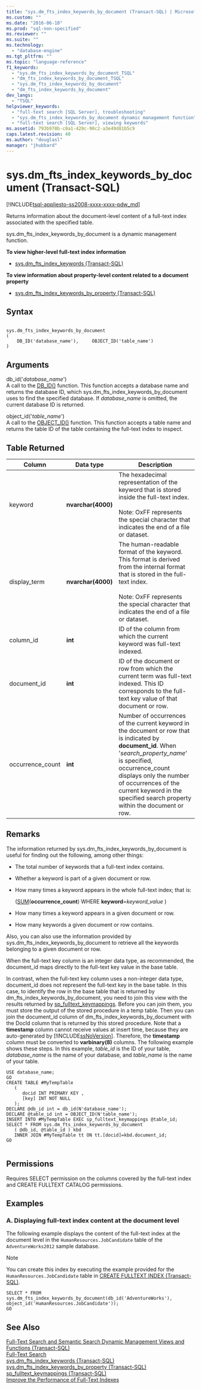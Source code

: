 ```yaml
---
title: "sys.dm_fts_index_keywords_by_document (Transact-SQL) | Microsoft Docs"
ms.custom: ""
ms.date: "2016-06-10"
ms.prod: "sql-non-specified"
ms.reviewer: ""
ms.suite: ""
ms.technology: 
  - "database-engine"
ms.tgt_pltfrm: ""
ms.topic: "language-reference"
f1_keywords: 
  - "sys.dm_fts_index_keywords_by_document_TSQL"
  - "dm_fts_index_keywords_by_document_TSQL"
  - "sys.dm_fts_index_keywords_by_document"
  - "dm_fts_index_keywords_by_document"
dev_langs: 
  - "TSQL"
helpviewer_keywords: 
  - "full-text search [SQL Server], troubleshooting"
  - "sys.dm_fts_index_keywords_by_document dynamic management function"
  - "full-text search [SQL Server], viewing keywords"
ms.assetid: 793b978b-c8a1-428c-90c2-a3e49d81b5c9
caps.latest.revision: 40
ms.author: "douglasl"
manager: "jhubbard"
---
```

# sys.dm_fts_index_keywords_by_document (Transact-SQL)
[!INCLUDE[tsql-appliesto-ss2008-xxxx-xxxx-pdw_md](../../relational-databases/system-catalog-views/includes/tsql-appliesto-ss2008-xxxx-xxxx-pdw-md.md)]

  Returns information about the document-level content of a full-text index associated with the specified table.  
  
 sys.dm_fts_index_keywords_by_document is a dynamic management function.  
  
 **To view higher-level full-text index information**  
  
-   [sys.dm_fts_index_keywords &#40;Transact-SQL&#41;](../../relational-databases/system-dynamic-management-views/sys.dm-fts-index-keywords-transact-sql.md)  
  
 **To view information about property-level content related to a document property**  
  
-   [sys.dm_fts_index_keywords_by_property &#40;Transact-SQL&#41;](../../relational-databases/system-dynamic-management-views/sys.dm-fts-index-keywords-by-property-transact-sql.md)  
  
## Syntax  
  
```  
  
sys.dm_fts_index_keywords_by_document  
(   
    DB_ID('database_name'),     OBJECT_ID('table_name')   
)  
```  
  
## Arguments  
 db_id('*database_name*')  
 A call to the [DB_ID()](../../t-sql/functions/db-id-transact-sql.md) function. This function accepts a database name and returns the database ID, which sys.dm_fts_index_keywords_by_document uses to find the specified database. If *database_name* is omitted, the current database ID is returned.  
  
 object_id('*table_name*')  
 A call to the [OBJECT_ID()](../../t-sql/functions/object-id-transact-sql.md) function. This function accepts a table name and returns the table ID of the table containing the full-text index to inspect.  
  
## Table Returned  
  
|Column|Data type|Description|  
|------------|---------------|-----------------|  
|keyword|**nvarchar(4000)**|The hexadecimal representation of the keyword that is stored inside the full-text index.<br /><br /> Note: OxFF represents the special character that indicates the end of a file or dataset.|  
|display_term|**nvarchar(4000)**|The human-readable format of the keyword. This format is derived from the internal format that is stored in the full-text index.<br /><br /> Note: OxFF represents the special character that indicates the end of a file or dataset.|  
|column_id|**int**|ID of the column from which the current keyword was full-text indexed.|  
|document_id|**int**|ID of the document or row from which the current term was full-text indexed. This ID corresponds to the full-text key value of that document or row.|  
|occurrence_count|**int**|Number of occurrences of the current keyword in the document or row that is indicated by **document_id**. When '*search_property_name*' is specified, occurrence_count displays only the number of occurrences of the current keyword in the specified search property within the document or row.|  
  
## Remarks  
 The information returned by sys.dm_fts_index_keywords_by_document is useful for finding out the following, among other things:  
  
-   The total number of keywords that a full-text index contains.  
  
-   Whether a keyword is part of a given document or row.  
  
-   How many times a keyword appears in the whole full-text index; that is:  
  
     ([SUM](../../t-sql/functions/sum-transact-sql.md)(**occurrence_count**) WHERE **keyword**=*keyword_value* )  
  
-   How many times a keyword appears in a given document or row.  
  
-   How many keywords a given document or row contains.  
  
 Also, you can also use the information provided by sys.dm_fts_index_keywords_by_document to retrieve all the keywords belonging to a given document or row.  
  
 When the full-text key column is an integer data type, as recommended, the document_id maps directly to the full-text key value in the base table.  
  
 In contrast, when the full-text key column uses a non-integer data type, document_id does not represent the full-text key in the base table. In this case, to identify the row in the base table that is returned by dm_fts_index_keywords_by_document, you need to join this view with the results returned by [sp_fulltext_keymappings](../../relational-databases/system-stored-procedures/sp-fulltext-keymappings-transact-sql.md). Before you can join them, you must store the output of the stored procedure in a temp table. Then you can join the document_id column of dm_fts_index_keywords_by_document with the DocId column that is returned by this stored procedure. Note that a **timestamp** column cannot receive values at insert time, because they are auto-generated by [!INCLUDE[ssNoVersion](../../advanced-analytics/r-services/includes/ssnoversion-md.md)]. Therefore, the **timestamp** column must be converted to **varbinary(8)** columns. The following example shows these steps. In this example, *table_id* is the ID of your table, *database_name* is the name of your database, and *table_name* is the name of your table.  
  
```  
USE database_name;  
GO  
CREATE TABLE #MyTempTable   
   (  
      docid INT PRIMARY KEY ,  
      [key] INT NOT NULL  
   );  
DECLARE @db_id int = db_id(N'database_name');  
DECLARE @table_id int = OBJECT_ID(N'table_name');  
INSERT INTO #MyTempTable EXEC sp_fulltext_keymappings @table_id;  
SELECT * FROM sys.dm_fts_index_keywords_by_document   
   ( @db_id, @table_id ) kbd  
   INNER JOIN #MyTempTable tt ON tt.[docid]=kbd.document_id;  
GO  
  
```  
  
## Permissions  
 Requires SELECT permission on the columns covered by the full-text index and CREATE FULLTEXT CATALOG permissions.  
  
## Examples  
  
### A. Displaying full-text index content at the document level  
 The following example displays the content of the full-text index at the document level in the `HumanResources.JobCandidate` table of the `AdventureWorks2012` sample database.  
  
> [!NOTE]  
>  You can create this index by executing the example provided for the `HumanResources.JobCandidate` table in [CREATE FULLTEXT INDEX &#40;Transact-SQL&#41;](../../t-sql/statements/create-fulltext-index-transact-sql.md).  
  
```  
SELECT * FROM sys.dm_fts_index_keywords_by_document(db_id('AdventureWorks'),   
object_id('HumanResources.JobCandidate'));  
GO  
```  
  
## See Also  
 [Full-Text Search and Semantic Search Dynamic Management Views and Functions &#40;Transact-SQL&#41;](../../relational-databases/system-dynamic-management-views/199dbd5a-29f6-4ef0-8e65-86e32c0aaa3a.md)   
 [Full-Text Search](../../relational-databases/search/full-text-search.md)   
 [sys.dm_fts_index_keywords &#40;Transact-SQL&#41;](../../relational-databases/system-dynamic-management-views/sys.dm-fts-index-keywords-transact-sql.md)   
 [sys.dm_fts_index_keywords_by_property &#40;Transact-SQL&#41;](../../relational-databases/system-dynamic-management-views/sys.dm-fts-index-keywords-by-property-transact-sql.md)   
 [sp_fulltext_keymappings &#40;Transact-SQL&#41;](../../relational-databases/system-stored-procedures/sp-fulltext-keymappings-transact-sql.md)   
 [Improve the Performance of Full-Text Indexes](../../relational-databases/search/improve-the-performance-of-full-text-indexes.md)  
  
  